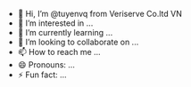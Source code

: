 - 👋 Hi, I’m @tuyenvq from Veriserve Co.ltd VN
- 👀 I’m interested in ...
- 🌱 I’m currently learning ...
- 💞️ I’m looking to collaborate on ...
- 📫 How to reach me ...
- 😄 Pronouns: ...
- ⚡ Fun fact: ...

<!---
vsvn-TuyenVQ/vsvn-TuyenVQ is a ✨ special ✨ repository because its `README.md` (this file) appears on your GitHub profile.
You can click the Preview link to take a look at your changes.
--->

